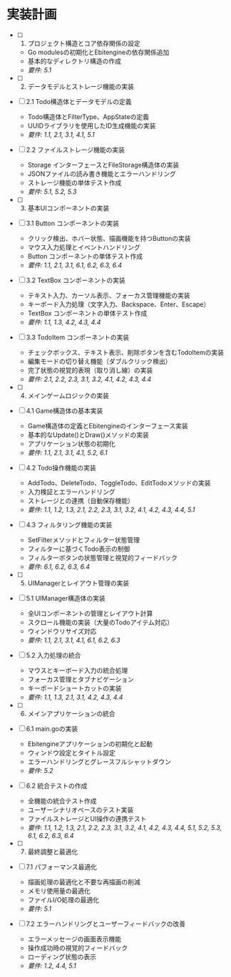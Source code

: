 # 実装計画

- [ ] 1. プロジェクト構造とコア依存関係の設定
  - Go modulesの初期化とEbitengineの依存関係追加
  - 基本的なディレクトリ構造の作成
  - _要件: 5.1_

- [ ] 2. データモデルとストレージ機能の実装
- [ ] 2.1 Todo構造体とデータモデルの定義
  - Todo構造体とFilterType、AppStateの定義
  - UUIDライブラリを使用したID生成機能の実装
  - _要件: 1.1, 2.1, 3.1, 4.1, 5.1_

- [ ] 2.2 ファイルストレージ機能の実装
  - Storage インターフェースとFileStorage構造体の実装
  - JSONファイルの読み書き機能とエラーハンドリング
  - ストレージ機能の単体テスト作成
  - _要件: 5.1, 5.2, 5.3_

- [ ] 3. 基本UIコンポーネントの実装
- [ ] 3.1 Button コンポーネントの実装
  - クリック検出、ホバー状態、描画機能を持つButtonの実装
  - マウス入力処理とイベントハンドリング
  - Button コンポーネントの単体テスト作成
  - _要件: 1.1, 2.1, 3.1, 6.1, 6.2, 6.3, 6.4_

- [ ] 3.2 TextBox コンポーネントの実装
  - テキスト入力、カーソル表示、フォーカス管理機能の実装
  - キーボード入力処理（文字入力、Backspace、Enter、Escape）
  - TextBox コンポーネントの単体テスト作成
  - _要件: 1.1, 1.3, 4.2, 4.3, 4.4_

- [ ] 3.3 TodoItem コンポーネントの実装
  - チェックボックス、テキスト表示、削除ボタンを含むTodoItemの実装
  - 編集モードの切り替え機能（ダブルクリック検出）
  - 完了状態の視覚的表現（取り消し線）の実装
  - _要件: 2.1, 2.2, 2.3, 3.1, 3.2, 4.1, 4.2, 4.3, 4.4_

- [ ] 4. メインゲームロジックの実装
- [ ] 4.1 Game構造体の基本実装
  - Game構造体の定義とEbitengineのインターフェース実装
  - 基本的なUpdate()とDraw()メソッドの実装
  - アプリケーション状態の初期化
  - _要件: 1.1, 2.1, 3.1, 4.1, 5.2, 6.1_

- [ ] 4.2 Todo操作機能の実装
  - AddTodo、DeleteTodo、ToggleTodo、EditTodoメソッドの実装
  - 入力検証とエラーハンドリング
  - ストレージとの連携（自動保存機能）
  - _要件: 1.1, 1.2, 1.3, 2.1, 2.2, 2.3, 3.1, 3.2, 4.1, 4.2, 4.3, 4.4, 5.1_

- [ ] 4.3 フィルタリング機能の実装
  - SetFilterメソッドとフィルター状態管理
  - フィルターに基づくTodo表示の制御
  - フィルターボタンの状態管理と視覚的フィードバック
  - _要件: 6.1, 6.2, 6.3, 6.4_

- [ ] 5. UIManagerとレイアウト管理の実装
- [ ] 5.1 UIManager構造体の実装
  - 全UIコンポーネントの管理とレイアウト計算
  - スクロール機能の実装（大量のTodoアイテム対応）
  - ウィンドウリサイズ対応
  - _要件: 1.1, 2.1, 3.1, 4.1, 6.1, 6.2, 6.3_

- [ ] 5.2 入力処理の統合
  - マウスとキーボード入力の統合処理
  - フォーカス管理とタブナビゲーション
  - キーボードショートカットの実装
  - _要件: 1.1, 1.3, 2.1, 3.1, 4.2, 4.3, 4.4_

- [ ] 6. メインアプリケーションの統合
- [ ] 6.1 main.goの実装
  - Ebitengineアプリケーションの初期化と起動
  - ウィンドウ設定とタイトル設定
  - エラーハンドリングとグレースフルシャットダウン
  - _要件: 5.2_

- [ ] 6.2 統合テストの作成
  - 全機能の統合テスト作成
  - ユーザーシナリオベースのテスト実装
  - ファイルストレージとUI操作の連携テスト
  - _要件: 1.1, 1.2, 1.3, 2.1, 2.2, 2.3, 3.1, 3.2, 4.1, 4.2, 4.3, 4.4, 5.1, 5.2, 5.3, 6.1, 6.2, 6.3, 6.4_

- [ ] 7. 最終調整と最適化
- [ ] 7.1 パフォーマンス最適化
  - 描画処理の最適化と不要な再描画の削減
  - メモリ使用量の最適化
  - ファイルI/O処理の最適化
  - _要件: 5.1_

- [ ] 7.2 エラーハンドリングとユーザーフィードバックの改善
  - エラーメッセージの画面表示機能
  - 操作成功時の視覚的フィードバック
  - ローディング状態の表示
  - _要件: 1.2, 4.4, 5.1_